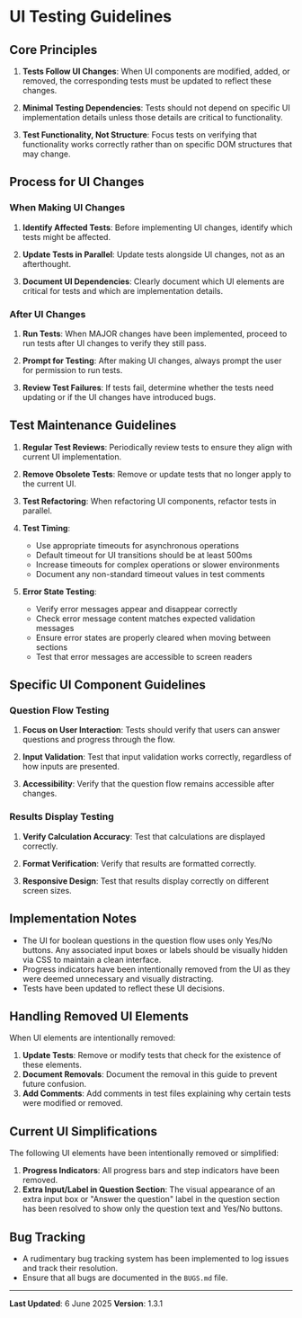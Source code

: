 # UI Testing Guidelines

## Core Principles

1. **Tests Follow UI Changes**: When UI components are modified, added, or removed, the corresponding tests must be updated to reflect these changes.

2. **Minimal Testing Dependencies**: Tests should not depend on specific UI implementation details unless those details are critical to functionality.

3. **Test Functionality, Not Structure**: Focus tests on verifying that functionality works correctly rather than on specific DOM structures that may change.

## Process for UI Changes

### When Making UI Changes

1. **Identify Affected Tests**: Before implementing UI changes, identify which tests might be affected.

2. **Update Tests in Parallel**: Update tests alongside UI changes, not as an afterthought.

3. **Document UI Dependencies**: Clearly document which UI elements are critical for tests and which are implementation details.

### After UI Changes

1. **Run Tests**: When MAJOR changes have been implemented, proceed to run tests after UI changes to verify they still pass.

2. **Prompt for Testing**: After making UI changes, always prompt the user for permission to run tests.

3. **Review Test Failures**: If tests fail, determine whether the tests need updating or if the UI changes have introduced bugs.

## Test Maintenance Guidelines

1. **Regular Test Reviews**: Periodically review tests to ensure they align with current UI implementation.

2. **Remove Obsolete Tests**: Remove or update tests that no longer apply to the current UI.

3. **Test Refactoring**: When refactoring UI components, refactor tests in parallel.

4. **Test Timing**: 
   - Use appropriate timeouts for asynchronous operations
   - Default timeout for UI transitions should be at least 500ms
   - Increase timeouts for complex operations or slower environments
   - Document any non-standard timeout values in test comments

5. **Error State Testing**:
   - Verify error messages appear and disappear correctly
   - Check error message content matches expected validation messages
   - Ensure error states are properly cleared when moving between sections
   - Test that error messages are accessible to screen readers

## Specific UI Component Guidelines

### Question Flow Testing

1. **Focus on User Interaction**: Tests should verify that users can answer questions and progress through the flow.

2. **Input Validation**: Test that input validation works correctly, regardless of how inputs are presented.

3. **Accessibility**: Verify that the question flow remains accessible after changes.

### Results Display Testing

1. **Verify Calculation Accuracy**: Test that calculations are displayed correctly.

2. **Format Verification**: Verify that results are formatted correctly.

3. **Responsive Design**: Test that results display correctly on different screen sizes.

## Implementation Notes

- The UI for boolean questions in the question flow uses only Yes/No buttons. Any associated input boxes or labels should be visually hidden via CSS to maintain a clean interface.
- Progress indicators have been intentionally removed from the UI as they were deemed unnecessary and visually distracting.
- Tests have been updated to reflect these UI decisions.

## Handling Removed UI Elements

When UI elements are intentionally removed:

1. **Update Tests**: Remove or modify tests that check for the existence of these elements.
2. **Document Removals**: Document the removal in this guide to prevent future confusion.
3. **Add Comments**: Add comments in test files explaining why certain tests were modified or removed.

## Current UI Simplifications

The following UI elements have been intentionally removed or simplified:

1. **Progress Indicators**: All progress bars and step indicators have been removed.
2. **Extra Input/Label in Question Section**: The visual appearance of an extra input box or "Answer the question" label in the question section has been resolved to show only the question text and Yes/No buttons.

## Bug Tracking
- A rudimentary bug tracking system has been implemented to log issues and track their resolution.
- Ensure that all bugs are documented in the `BUGS.md` file. 

---

**Last Updated**: 6 June 2025
**Version**: 1.3.1

